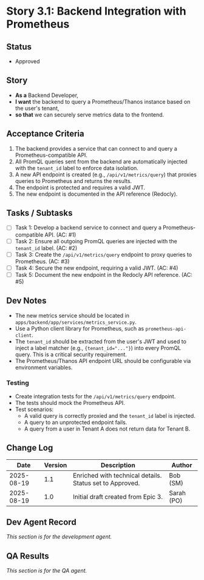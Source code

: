 # Story 3.1: Backend Integration with Prometheus

## Status
- Approved

## Story
- **As a** Backend Developer,
- **I want** the backend to query a Prometheus/Thanos instance based on the user's tenant,
- **so that** we can securely serve metrics data to the frontend.

## Acceptance Criteria
1.  The backend provides a service that can connect to and query a Prometheus-compatible API.
2.  All PromQL queries sent from the backend are automatically injected with the `tenant_id` label to enforce data isolation.
3.  A new API endpoint is created (e.g., `/api/v1/metrics/query`) that proxies queries to Prometheus and returns the results.
4.  The endpoint is protected and requires a valid JWT.
5.  The new endpoint is documented in the API reference (Redocly).

## Tasks / Subtasks
- [ ] Task 1: Develop a backend service to connect and query a Prometheus-compatible API. (AC: #1)
- [ ] Task 2: Ensure all outgoing PromQL queries are injected with the `tenant_id` label. (AC: #2)
- [ ] Task 3: Create the `/api/v1/metrics/query` endpoint to proxy queries to Prometheus. (AC: #3)
- [ ] Task 4: Secure the new endpoint, requiring a valid JWT. (AC: #4)
- [ ] Task 5: Document the new endpoint in the Redocly API reference. (AC: #5)

## Dev Notes
- The new metrics service should be located in `apps/backend/app/services/metrics_service.py`.
- Use a Python client library for Prometheus, such as `prometheus-api-client`.
- The `tenant_id` should be extracted from the user's JWT and used to inject a label matcher (e.g., `{tenant_id="..."}`) into every PromQL query. This is a critical security requirement.
- The Prometheus/Thanos API endpoint URL should be configurable via environment variables.

### Testing
- Create integration tests for the `/api/v1/metrics/query` endpoint.
- The tests should mock the Prometheus API.
- Test scenarios:
    - A valid query is correctly proxied and the `tenant_id` label is injected.
    - A query to an unprotected endpoint fails.
    - A query from a user in Tenant A does not return data for Tenant B.

## Change Log
| Date | Version | Description | Author |
| --- | --- | --- | --- |
| 2025-08-19 | 1.1 | Enriched with technical details. Status set to Approved. | Bob (SM) |
| 2025-08-19 | 1.0 | Initial draft created from Epic 3. | Sarah (PO) |

## Dev Agent Record
*This section is for the development agent.*

## QA Results
*This section is for the QA agent.*
